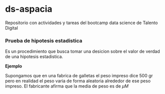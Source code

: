 # ds-aspacia
Repositorio con actividades y tareas del bootcamp data science de Talento Digital

### Prueba de hipotesis estadistica 

Es un procedimiento que busca tomar una desicion sobre el valor de verdad de una hipotesis estadistica.

**Ejemplo**

Supongamos que en una fabrica de galletas el peso impreso dice 500 gr pero en realidad el peso varia de forma aleatoria alrededor de ese peso impreso.
El fabricante afirma que la media de peso es de $\mu M$ 